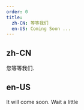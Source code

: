 ```yaml
---
order: 0
title:
  zh-CN: 等等我们
  en-US: Coming Soon ...
---
```


## zh-CN

您等等我们.

## en-US

It will come soon. Wait a little

 